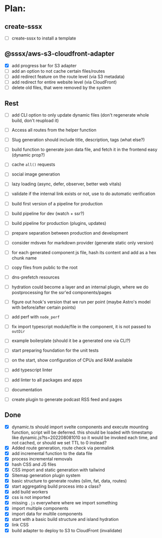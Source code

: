 # Plan:

## create-sssx

- [ ] create-sssx to install a template

## @sssx/aws-s3-cloudfront-adapter

- [x] add progress bar for S3 adapter
- [ ] add an option to not cache certain files/routes
- [ ] add redirect feature on the route level (via S3 metadata)
- [ ] add redirect for entire website level (via CloudFront)
- [ ] delete old files, that were removed by the system

## Rest

- [ ] add CLI option to only update dynamic files (don't regenerate whole build, don't reupload it)
- [ ] Access all routes from the helper function
- [ ] Slug generation should include title, description, tags (what else?)
- [ ] build function to generate json data file, and fetch it in the frontend easy (dynamic prop?)
- [ ] cache `all()` requests
- [ ] social image generation
- [ ] lazy loading (async, defer, observer, better web vitals)
- [ ] validate if the internal link exists or not, use <Link> to do automatic verification
- [ ] build first version of a pipeline for production
- [ ] build pipeline for dev (watch + ssr?)
- [ ] build pipeline for production (plugins, updates)
- [ ] prepare separation between production and development
- [ ] consider mdsvex for markdown provider (generate static only version)
- [ ] for each generated component js file, hash its content and add as a hex chunk name
- [ ] copy files from public to the root
- [ ] dns-prefetch resources
- [ ] hydration could become a layer and an internal plugin, where we do postprocessing for the ssr'ed components/pages
- [ ] figure out hook's version that we run per point (maybe Astro's model with before/after certain points)
- [ ] add perf with `node_perf`
- [ ] fix import typescript module/file in the component, it is not passed to `outDir`
- [ ] example boilerplate (should it be a generated one via CLI?)
- [ ] start preparing foundation for the unit tests
- [ ] on the start, show configuration of CPUs and RAM available
- [ ] add typescript linter
- [ ] add linter to all packages and apps
- [ ] documentation

- [ ] create plugin to generate podcast RSS feed and pages

## Done

- [x] dynamic.ts should import svelte components and execute mounting function, script will be deferred. this should be loaded with timestamp like dynamic.js?ts=202208081010 so it would be invoked each time, and not cached, or should we set TTL to 0 instead?
- [x] Added route generation, route check via permalink
- [x] add incremental function to the data file
- [x] process incremental removals
- [x] hash CSS and JS files
- [x] CSS import and static generation with tailwind
- [x] Sitemap generation plugin system
- [x] basic structure to generate routes (slim, fat, data, routes)
- [x] start aggregating build process into a class?
- [x] add build workers
- [x] css is not imported
- [x] missing `.js` everywhere where we import something
- [x] import multiple components
- [x] import data for multile components
- [x] start with a basic build structure and island hydration
- [x] link CSS
- [x] build adapter to deploy to S3 to CloudFront (invalidate)
